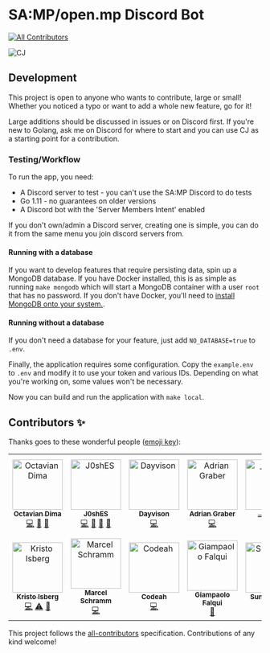 # SA:MP/open.mp Discord Bot

[![All Contributors](https://img.shields.io/badge/all_contributors-14-orange.svg?style=flat-square)](#contributors)

![CJ](cj.png)

## Development

This project is open to anyone who wants to contribute, large or small! Whether you noticed a typo or want to add a
whole new feature, go for it!

Large additions should be discussed in issues or on Discord first. If you're new to Golang, ask me on Discord for where
to start and you can use CJ as a starting point for a contribution.

### Testing/Workflow

To run the app, you need:

- A Discord server to test - you can't use the SA:MP Discord to do tests
- Go 1.11 - no guarantees on older versions
- A Discord bot with the 'Server Members Intent' enabled

If you don't own/admin a Discord server, creating one is simple, you can do it from the same menu you join discord
servers from.

#### Running with a database

If you want to develop features that require persisting data, spin up a MongoDB database. If you have Docker installed,
this is as simple as running `make mongodb` which will start a MongoDB container with a user `root` that has no
password. If you don't have Docker, you'll need to
[install MongoDB onto your system.](https://docs.mongodb.com/manual/installation/).

#### Running without a database

If you don't need a database for your feature, just add `NO_DATABASE=true` to `.env`.

Finally, the application requires some configuration. Copy the `example.env` to `.env` and modify it to use your token
and various IDs. Depending on what you're working on, some values won't be necessary.

Now you can build and run the application with `make local`.

## Contributors ✨

Thanks goes to these wonderful people ([emoji key](https://allcontributors.org/docs/en/emoji-key)):

<!-- ALL-CONTRIBUTORS-LIST:START - Do not remove or modify this section -->
<!-- prettier-ignore -->
<table><tr><td align="center"><a href="https://wopss.net"><img src="https://avatars3.githubusercontent.com/u/3403191?v=4" width="100px;" alt="Octavian Dima"/><br /><sub><b>Octavian Dima</b></sub></a><br /><a href="https://github.com/Southclaws/cj/commits?author=WopsS" title="Code">💻</a> <a href="#ideas-WopsS" title="Ideas, Planning, & Feedback">🤔</a> <a href="https://github.com/Southclaws/cj/issues?q=author%3AWopsS" title="Bug reports">🐛</a></td><td align="center"><a href="https://github.com/J0shES"><img src="https://avatars0.githubusercontent.com/u/18373054?v=4" width="100px;" alt="J0shES"/><br /><sub><b>J0shES</b></sub></a><br /><a href="https://github.com/Southclaws/cj/commits?author=J0shES" title="Code">💻</a> <a href="#ideas-J0shES" title="Ideas, Planning, & Feedback">🤔</a> <a href="https://github.com/Southclaws/cj/issues?q=author%3AJ0shES" title="Bug reports">🐛</a> <a href="#maintenance-J0shES" title="Maintenance">🚧</a></td><td align="center"><a href="https://github.com/Dayvison"><img src="https://avatars0.githubusercontent.com/u/10089094?v=4" width="100px;" alt="Dayvison"/><br /><sub><b>Dayvison</b></sub></a><br /><a href="https://github.com/Southclaws/cj/commits?author=Dayvison" title="Code">💻</a></td><td align="center"><a href="https://adriangraber.com"><img src="https://avatars1.githubusercontent.com/u/18301034?v=4" width="100px;" alt="Adrian Graber"/><br /><sub><b>Adrian Graber</b></sub></a><br /><a href="https://github.com/Southclaws/cj/commits?author=AGraber" title="Code">💻</a></td><td align="center"><a href="https://github.com/Sreyas-Sreelal"><img src="https://avatars3.githubusercontent.com/u/17766494?v=4" width="100px;" alt="__SyS__"/><br /><sub><b>__SyS__</b></sub></a><br /><a href="https://github.com/Southclaws/cj/commits?author=Sreyas-Sreelal" title="Code">💻</a></td><td align="center"><a href="https://gigabitz.pw"><img src="https://avatars3.githubusercontent.com/u/15860096?v=4" width="100px;" alt="Robster"/><br /><sub><b>Robster</b></sub></a><br /><a href="#content-Gigabitzz" title="Content">🖋</a></td><td align="center"><a href="https://twitter.com/dakyskye"><img src="https://avatars1.githubusercontent.com/u/32128756?v=4" width="100px;" alt="Lasha Kanteladze"/><br /><sub><b>Lasha Kanteladze</b></sub></a><br /><a href="https://github.com/Southclaws/cj/commits?author=dakyskye" title="Code">💻</a> <a href="https://github.com/Southclaws/cj/commits?author=dakyskye" title="Tests">⚠️</a> <a href="#ideas-dakyskye" title="Ideas, Planning, & Feedback">🤔</a></td></tr><tr><td align="center"><a href="https://kristo.xyz"><img src="https://avatars3.githubusercontent.com/u/7974602?v=4" width="100px;" alt="Kristo Isberg"/><br /><sub><b>Kristo Isberg</b></sub></a><br /><a href="https://github.com/Southclaws/cj/commits?author=kristoisberg" title="Code">💻</a> <a href="https://github.com/Southclaws/cj/commits?author=kristoisberg" title="Tests">⚠️</a> <a href="#ideas-kristoisberg" title="Ideas, Planning, & Feedback">🤔</a></td><td align="center"><a href="https://marcelschr.me"><img src="https://avatars3.githubusercontent.com/u/19377618?v=4" width="100px;" alt="Marcel Schramm"/><br /><sub><b>Marcel Schramm</b></sub></a><br /><a href="https://github.com/Southclaws/cj/commits?author=Bios-Marcel" title="Code">💻</a></td><td align="center"><a href="https://github.com/thecodeah"><img src="https://avatars0.githubusercontent.com/u/21268739?v=4" width="100px;" alt="Codeah"/><br /><sub><b>Codeah</b></sub></a><br /><a href="https://github.com/Southclaws/cj/commits?author=thecodeah" title="Code">💻</a></td><td align="center"><a href="https://github.com/GiampaoloFalqui"><img src="https://avatars3.githubusercontent.com/u/4460702?v=4" width="100px;" alt="Giampaolo Falqui"/><br /><sub><b>Giampaolo Falqui</b></sub></a><br /><a href="https://github.com/Southclaws/cj/commits?author=GiampaoloFalqui" title="Documentation">📖</a></td><td align="center"><a href="https://github.com/Sunehildeep"><img src="https://avatars1.githubusercontent.com/u/23412507?v=4" width="100px;" alt="Sunehildeep"/><br /><sub><b>Sunehildeep</b></sub></a><br /><a href="https://github.com/Southclaws/cj/commits?author=Sunehildeep" title="Code">💻</a></td><td align="center"><a href="https://redcountyrp.com"><img src="https://avatars0.githubusercontent.com/u/5786576?v=4" width="100px;" alt="TommyB"/><br /><sub><b>TommyB</b></sub></a><br /><a href="#content-TommyB123" title="Content">🖋</a></td><td align="center"><a href="https://github.com/Hual"><img src="https://avatars0.githubusercontent.com/u/1867646?v=4" width="100px;" alt="Nikola Yanakiev"/><br /><sub><b>Nikola Yanakiev</b></sub></a><br /><a href="#content-Hual" title="Content">🖋</a></td></tr></table>

<!-- ALL-CONTRIBUTORS-LIST:END -->

This project follows the [all-contributors](https://github.com/all-contributors/all-contributors) specification.
Contributions of any kind welcome!
